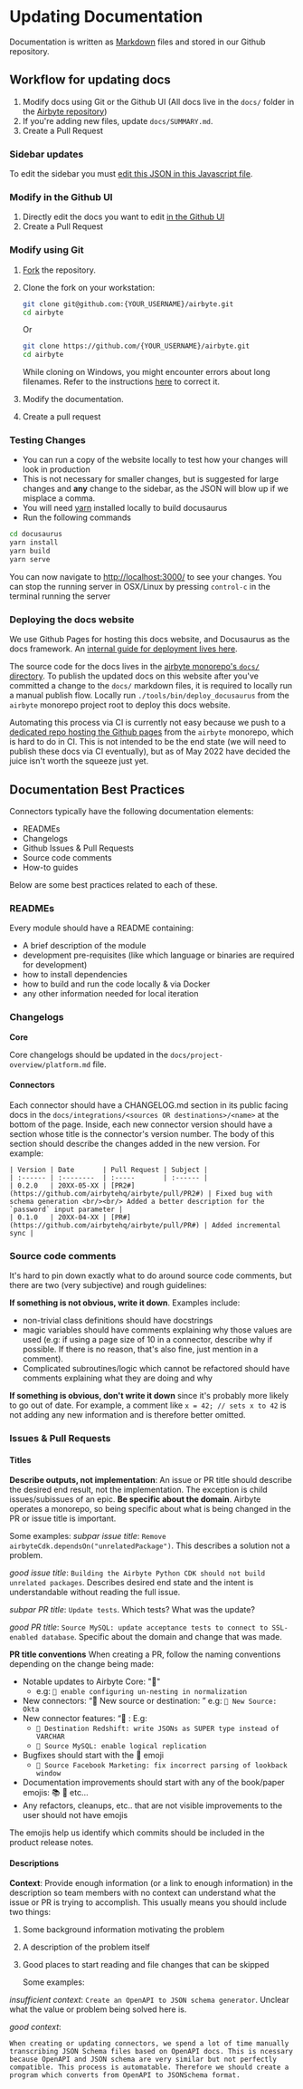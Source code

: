 # Updating Documentation

Documentation is written as [Markdown](https://guides.github.com/features/mastering-markdown/) files and stored in our Github repository.

## Workflow for updating docs

1. Modify docs using Git or the Github UI \(All docs live in the `docs/` folder in the [Airbyte repository](https://github.com/airbytehq/airbyte)\)
2. If you're adding new files, update `docs/SUMMARY.md`.
3. Create a Pull Request

### Sidebar updates
To edit the sidebar you must [edit this JSON in this Javascript file](https://github.com/airbytehq/airbyte/blob/master/docusaurus/sidebars.js).

### Modify in the Github UI

1. Directly edit the docs you want to edit [in the Github UI](https://docs.github.com/en/github/managing-files-in-a-repository/managing-files-on-github/editing-files-in-your-repository)
2. Create a Pull Request

### Modify using Git

1. [Fork](https://docs.github.com/en/github/getting-started-with-github/fork-a-repo) the repository.
2. Clone the fork on your workstation:

   ```bash
   git clone git@github.com:{YOUR_USERNAME}/airbyte.git
   cd airbyte
   ```

   Or

   ```bash
   git clone https://github.com/{YOUR_USERNAME}/airbyte.git
   cd airbyte
   ```

   While cloning on Windows, you might encounter errors about long filenames. Refer to the instructions [here](../deploying-airbyte/local-deployment.md#handling-long-filename-error) to correct it.

3. Modify the documentation.
4. Create a pull request

### Testing Changes
* You can run a copy of the website locally to test how your changes will look in production
* This is not necessary for smaller changes, but is suggested for large changes and **any** change to the sidebar, as the JSON will blow up if we misplace a comma.
* You will need [yarn](https://yarnpkg.com) installed locally to build docusaurus
* Run the following commands
```bash
cd docusaurus
yarn install
yarn build
yarn serve
```

You can now navigate to [http://localhost:3000/](http://localhost:3000/) to see your changes.  You can stop the running server in OSX/Linux by pressing `control-c` in the terminal running the server

### Deploying the docs website
We use Github Pages for hosting this docs website, and Docusaurus as the docs framework.  An [internal guide for deployment lives here](https://github.com/airbytehq/runbooks/blob/master/deploying_and_reverting_docs.md).

The source code for the docs lives in the [airbyte monorepo's `docs/` directory](https://github.com/airbytehq/airbyte/tree/master/docs). To publish the updated docs on this website after you've committed a change to the `docs/` markdown files, it is required to locally run a manual publish flow. Locally run `./tools/bin/deploy_docusaurus` from the `airbyte` monorepo project root to deploy this docs website.

Automating this process via CI is currently not easy because we push to a [dedicated repo hosting the Github pages](https://github.com/airbytehq/airbytehq.github.io) from the `airbyte` monorepo, which is hard to do in CI. This is not intended to be the end state (we will need to publish these docs via CI eventually), but as of May 2022 have decided the juice isn't worth the squeeze just yet.

## Documentation Best Practices

Connectors typically have the following documentation elements:

* READMEs
* Changelogs
* Github Issues & Pull Requests
* Source code comments
* How-to guides

Below are some best practices related to each of these.

### READMEs

Every module should have a README containing:

* A brief description of the module
* development pre-requisites \(like which language or binaries are required for development\)
* how to install dependencies
* how to build and run the code locally & via Docker
* any other information needed for local iteration

### Changelogs

**Core**

Core changelogs should be updated in the `docs/project-overview/platform.md` file.

#### Connectors

Each connector should have a CHANGELOG.md section in its public facing docs in the `docs/integrations/<sources OR destinations>/<name>` at the bottom of the page. Inside, each new connector version should have a section whose title is the connector's version number. The body of this section should describe the changes added in the new version. For example:

```text
| Version | Date       | Pull Request | Subject |
| :------ | :--------  | :-----       | :------ |
| 0.2.0   | 20XX-05-XX | [PR2#](https://github.com/airbytehq/airbyte/pull/PR2#) | Fixed bug with schema generation <br/><br/> Added a better description for the `password` input parameter |
| 0.1.0   | 20XX-04-XX | [PR#](https://github.com/airbytehq/airbyte/pull/PR#) | Added incremental sync |
```

### Source code comments

It's hard to pin down exactly what to do around source code comments, but there are two \(very subjective\) and rough guidelines:

**If something is not obvious, write it down**. Examples include:

* non-trivial class definitions should have docstrings
* magic variables should have comments explaining why those values are used \(e.g: if using a page size of 10 in a connector, describe why if possible. If there is no reason, that's also fine, just mention in a comment\). 
* Complicated subroutines/logic which cannot be refactored should have comments explaining what they are doing and why

**If something is obvious, don't write it down** since it's probably more likely to go out of date. For example, a comment like `x = 42; // sets x to 42` is not adding any new information and is therefore better omitted.

### Issues & Pull Requests

#### Titles

**Describe outputs, not implementation**: An issue or PR title should describe the desired end result, not the implementation. The exception is child issues/subissues of an epic. **Be specific about the domain**. Airbyte operates a monorepo, so being specific about what is being changed in the PR or issue title is important.

Some examples: _subpar issue title_: `Remove airbyteCdk.dependsOn("unrelatedPackage")`. This describes a solution not a problem.

_good issue title_: `Building the Airbyte Python CDK should not build unrelated packages`. Describes desired end state and the intent is understandable without reading the full issue.

_subpar PR title_: `Update tests`. Which tests? What was the update?

_good PR title_: `Source MySQL: update acceptance tests to connect to SSL-enabled database`. Specific about the domain and change that was made.

**PR title conventions** When creating a PR, follow the naming conventions depending on the change being made:

* Notable updates to Airbyte Core: "🎉"
  * e.g: `🎉 enable configuring un-nesting in normalization`
* New connectors: “🎉 New source or destination: ” e.g: `🎉 New Source: Okta`
* New connector features: “🎉 :  E.g:
  * `🎉 Destination Redshift: write JSONs as SUPER type instead of VARCHAR`
  * `🎉 Source MySQL: enable logical replication`
* Bugfixes should start with the  🐛 emoji
  * `🐛 Source Facebook Marketing: fix incorrect parsing of lookback window`
* Documentation improvements should start with any of the book/paper emojis: 📚 📝 etc…
* Any refactors, cleanups, etc.. that are not visible improvements to the user should not have emojis

The emojis help us identify which commits should be included in the product release notes.

#### Descriptions

**Context**: Provide enough information \(or a link to enough information\) in the description so team members with no context can understand what the issue or PR is trying to accomplish. This usually means you should include two things:

1. Some background information motivating the problem
2. A description of the problem itself
3. Good places to start reading and file changes that can be skipped

   Some examples: 

_insufficient context_: `Create an OpenAPI to JSON schema generator`. Unclear what the value or problem being solved here is.

_good context_:

```text
When creating or updating connectors, we spend a lot of time manually transcribing JSON Schema files based on OpenAPI docs. This is ncessary because OpenAPI and JSON schema are very similar but not perfectly compatible. This process is automatable. Therefore we should create a program which converts from OpenAPI to JSONSchema format.
```
